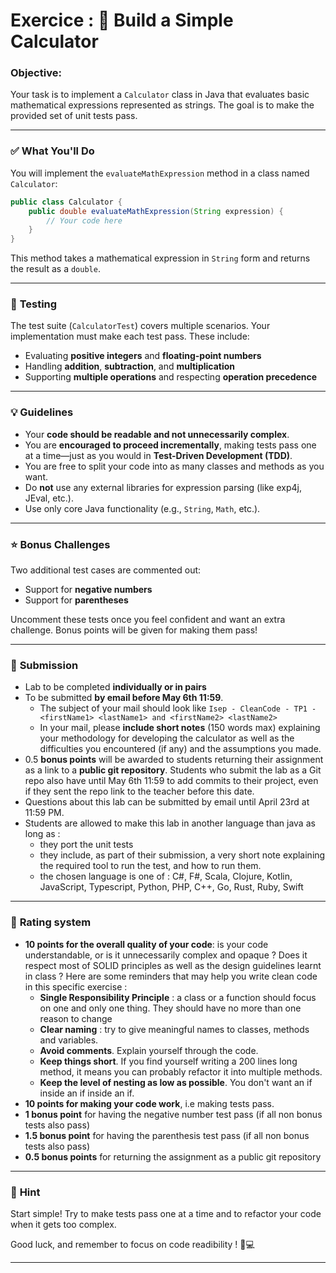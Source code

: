 ﻿# Exercice :  🧮 **Build a Simple Calculator**

### **Objective:**
Your task is to implement a `Calculator` class in Java that evaluates basic mathematical expressions represented as strings. The goal is to make the provided set of unit tests pass.

---

### ✅ **What You'll Do**
You will implement the `evaluateMathExpression` method in a class named `Calculator`:

```java
public class Calculator {
    public double evaluateMathExpression(String expression) {
        // Your code here
    }
}
```

This method takes a mathematical expression in `String` form and returns the result as a `double`.

---

### 🧪 **Testing**
The test suite (`CalculatorTest`) covers multiple scenarios. Your implementation must make each test pass. These include:

- Evaluating **positive integers** and **floating-point numbers**
- Handling **addition**, **subtraction**, and **multiplication**
- Supporting **multiple operations** and respecting **operation precedence**

---

### 💡 **Guidelines**
- Your **code should be readable and not unnecessarily complex**.
- You are **encouraged to proceed incrementally**, making tests pass one at a time—just as you would in **Test-Driven Development (TDD)**.
- You are free to split your code into as many classes and methods as you want.
- Do **not** use any external libraries for expression parsing (like exp4j, JEval, etc.).
- Use only core Java functionality (e.g., `String`, `Math`, etc.).

---

### ⭐ **Bonus Challenges**
Two additional test cases are commented out:
- Support for **negative numbers**
- Support for **parentheses**

Uncomment these tests once you feel confident and want an extra challenge. Bonus points will be given for making them pass!

---

### 📝 **Submission**
- Lab to be completed **individually or in pairs**
- To be submitted **by email before May 6th 11:59**.
  - The subject of your mail should look like `Isep - CleanCode - TP1 - <firstName1> <lastName1> and <firstName2> <lastName2>`
  - In your mail, please **include short notes** (150 words max) explaining your methodology for developing the calculator as well as the difficulties you encountered (if any) and the assumptions you made.
- 0.5 **bonus points** will be awarded to students returning their assignment as a link to a **public git repository**. Students who submit the lab as a Git repo also have until May 6th 11:59 to add commits to their project, even if they sent the repo link to the teacher before this date.
- Questions about this lab can be submitted by email until April 23rd at 11:59 PM.
- Students are allowed to make this lab in another language than java as long as :
  - they port the unit tests
  - they include, as part of their submission, a very short note explaining the required tool to run the test, and how to run them.
  - the chosen language is one of : C#, F#, Scala, Clojure, Kotlin, JavaScript, Typescript, Python, PHP, C++, Go, Rust, Ruby, Swift
---

### 💯 **Rating system**
- **10 points for the overall quality of your code**: is your code understandable, or is it unnecessarily complex and opaque ? Does it respect most of SOLID principles as well as the design guidelines learnt in class ? Here are some reminders that may help you write clean code in this specific exercise :
  - **Single Responsibility Principle** : a class or a function should focus on one and only one thing. They should have no more than one reason to change
  - **Clear naming** : try to give meaningful names to classes, methods and variables.
  - **Avoid comments**. Explain yourself through the code.
  - **Keep things short**. If you find yourself writing a 200 lines long method, it means you can probably refactor it into multiple methods.
  - **Keep the level of nesting as low as possible**. You don't want an if inside an if inside an if.
- **10 points for making your code work**, i.e making tests pass.
- **1 bonus point** for having the negative number test pass (if all non bonus tests also pass)
- **1.5 bonus point** for having the parenthesis test pass (if all non bonus tests also pass)
- **0.5 bonus points** for returning the assignment as a public git repository
---

### 🧠 **Hint**
Start simple! Try to make tests pass one at a time and to refactor your code when it gets too complex.

Good luck, and remember to focus on code readibility ! 🧠💻

--- 